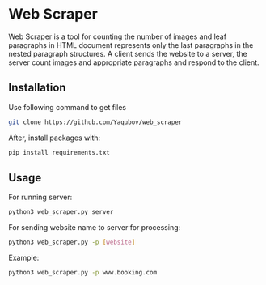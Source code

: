 # Web Scraper

Web Scraper is a tool for counting the number of images and leaf paragraphs in HTML document
represents only the last paragraphs in the nested paragraph structures. A client sends the website to a server, the server count images and appropriate paragraphs and respond to the client.

## Installation

Use following command to get files

```bash
git clone https://github.com/Yaqubov/web_scraper
```

After, install packages with:

```bash
pip install requirements.txt
```

## Usage

For running server:

```bash
python3 web_scraper.py server
```

For sending website name to server for processing:

```bash
python3 web_scraper.py -p [website]
```

Example:

```bash
python3 web_scraper.py -p www.booking.com
```